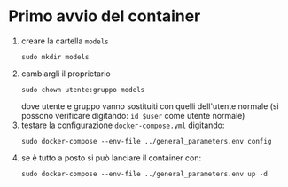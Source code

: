 # Primo avvio del container
1. creare la cartella `models` 
   ```
   sudo mkdir models
   ```
2. cambiargli il proprietario
   ```
   sudo chown utente:gruppo models
   ```
   dove utente e gruppo vanno sostituiti con quelli dell'utente normale (si possono verificare digitando: `id $user` come utente normale)
3. testare la configurazione `docker-compose.yml` digitando:
   ```
   sudo docker-compose --env-file ../general_parameters.env config
   ```
4. se è tutto a posto si può lanciare il container con:
   ```
   sudo docker-compose --env-file ../general_parameters.env up -d
   ```
